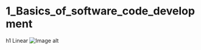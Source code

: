 # 1_Basics_of_software_code_development
h1 Linear
![Image alt](https://github.com/TemaGarfield/screenshots/blob/master/Module_1_Branching.PNG)
